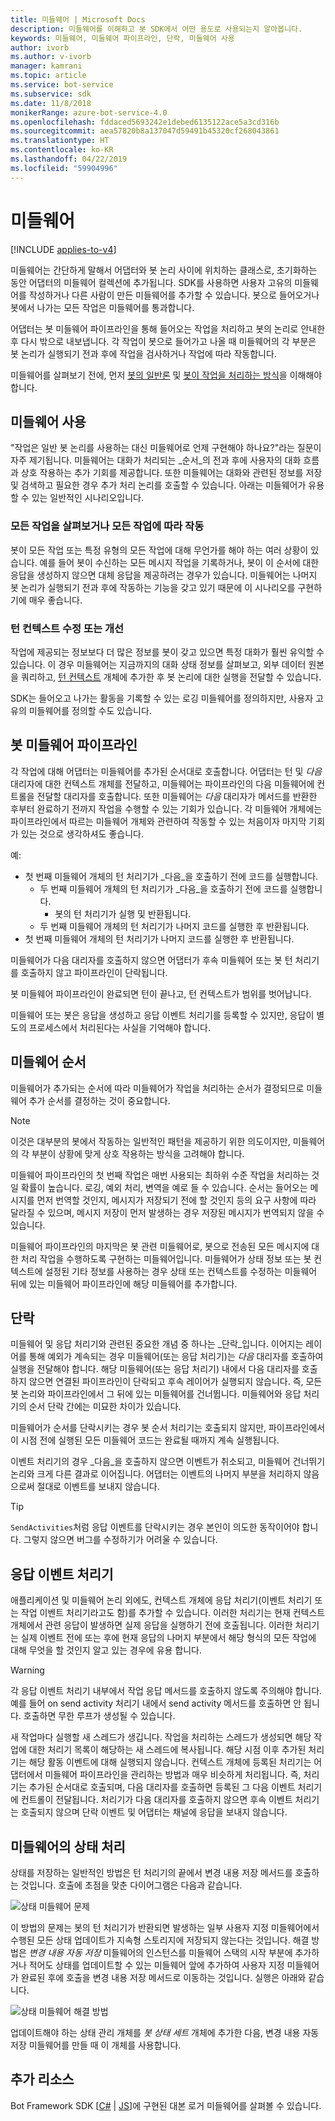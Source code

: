 ```yaml
---
title: 미들웨어 | Microsoft Docs
description: 미들웨어를 이해하고 봇 SDK에서 어떤 용도로 사용되는지 알아봅니다.
keywords: 미들웨어, 미들웨어 파이프라인, 단락, 미들웨어 사용
author: ivorb
ms.author: v-ivorb
manager: kamrani
ms.topic: article
ms.service: bot-service
ms.subservice: sdk
ms.date: 11/8/2018
monikerRange: azure-bot-service-4.0
ms.openlocfilehash: fddaced5693242e1debed6135122ace5a3cd316b
ms.sourcegitcommit: aea57820b8a137047d59491b45320cf268043861
ms.translationtype: HT
ms.contentlocale: ko-KR
ms.lasthandoff: 04/22/2019
ms.locfileid: "59904996"
---
```

# <a name="middleware"></a>미들웨어

[!INCLUDE [applies-to-v4](../includes/applies-to.md)]

미들웨어는 간단하게 말해서 어댑터와 봇 논리 사이에 위치하는 클래스로, 초기화하는 동안 어댑터의 미들웨어 컬렉션에 추가됩니다. SDK를 사용하면 사용자 고유의 미들웨어를 작성하거나 다른 사람이 만든 미들웨어를 추가할 수 있습니다. 봇으로 들어오거나 봇에서 나가는 모든 작업은 미들웨어를 통과합니다.

어댑터는 봇 미들웨어 파이프라인을 통해 들어오는 작업을 처리하고 봇의 논리로 안내한 후 다시 밖으로 내보냅니다. 각 작업이 봇으로 들어가고 나올 때 미들웨어의 각 부분은 봇 논리가 실행되기 전과 후에 작업을 검사하거나 작업에 따라 작동합니다.

미들웨어를 살펴보기 전에, 먼저 [봇의 일반론](~/v4sdk/bot-builder-basics.md) 및 [봇이 작업을 처리하는 방식](~/v4sdk/bot-builder-basics.md#the-activity-processing-stack)을 이해해야 합니다.

## <a name="uses-for-middleware"></a>미들웨어 사용
"작업은 일반 봇 논리를 사용하는 대신 미들웨어로 언제 구현해야 하나요?"라는 질문이 자주 제기됩니다. 미들웨어는 대화가 처리되는 _순서_의 전과 후에 사용자의 대화 흐름과 상호 작용하는 추가 기회를 제공합니다. 또한 미들웨어는 대화와 관련된 정보를 저장 및 검색하고 필요한 경우 추가 처리 논리를 호출할 수 있습니다. 아래는 미들웨어가 유용할 수 있는 일반적인 시나리오입니다.

### <a name="looking-at-or-acting-on-every-activity"></a>모든 작업을 살펴보거나 모든 작업에 따라 작동
봇이 모든 작업 또는 특정 유형의 모든 작업에 대해 무언가를 해야 하는 여러 상황이 있습니다. 예를 들어 봇이 수신하는 모든 메시지 작업을 기록하거나, 봇이 이 순서에 대한 응답을 생성하지 않으면 대체 응답을 제공하려는 경우가 있습니다. 미들웨어는 나머지 봇 논리가 실행되기 전과 후에 작동하는 기능을 갖고 있기 때문에 이 시나리오를 구현하기에 매우 좋습니다.

### <a name="modifying-or-enhancing-the-turn-context"></a>턴 컨텍스트 수정 또는 개선
작업에 제공되는 정보보다 더 많은 정보를 봇이 갖고 있으면 특정 대화가 훨씬 유익할 수 있습니다. 이 경우 미들웨어는 지금까지의 대화 상태 정보를 살펴보고, 외부 데이터 원본을 쿼리하고, [턴 컨텍스트](~/v4sdk/bot-builder-basics.md#defining-a-turn) 개체에 추가한 후 봇 논리에 대한 실행을 전달할 수 있습니다. 

SDK는 들어오고 나가는 활동을 기록할 수 있는 로깅 미들웨어를 정의하지만, 사용자 고유의 미들웨어를 정의할 수도 있습니다.

## <a name="the-bot-middleware-pipeline"></a>봇 미들웨어 파이프라인
각 작업에 대해 어댑터는 미들웨어를 추가된 순서대로 호출합니다. 어댑터는 턴 및 _다음_ 대리자에 대한 컨텍스트 개체를 전달하고, 미들웨어는 파이프라인의 다음 미들웨어에 컨트롤을 전달할 대리자를 호출합니다. 또한 미들웨어는 _다음_ 대리자가 메서드를 반환한 후부터 완료하기 전까지 작업을 수행할 수 있는 기회가 있습니다. 각 미들웨어 개체에는 파이프라인에서 따르는 미들웨어 개체와 관련하여 작동할 수 있는 처음이자 마지막 기회가 있는 것으로 생각하셔도 좋습니다.

예: 

- 첫 번째 미들웨어 개체의 턴 처리기가 _다음_을 호출하기 전에 코드를 실행합니다.
  - 두 번째 미들웨어 개체의 턴 처리기가 _다음_을 호출하기 전에 코드를 실행합니다.
    - 봇의 턴 처리기가 실행 및 반환됩니다.
  - 두 번째 미들웨어 개체의 턴 처리기가 나머지 코드를 실행한 후 반환됩니다.
- 첫 번째 미들웨어 개체의 턴 처리기가 나머지 코드를 실행한 후 반환됩니다.

미들웨어가 다음 대리자를 호출하지 않으면 어댑터가 후속 미들웨어 또는 봇 턴 처리기를 호출하지 않고 파이프라인이 단락됩니다.

봇 미들웨어 파이프라인이 완료되면 턴이 끝나고, 턴 컨텍스트가 범위를 벗어납니다.

미들웨어 또는 봇은 응답을 생성하고 응답 이벤트 처리기를 등록할 수 있지만, 응답이 별도의 프로세스에서 처리된다는 사실을 기억해야 합니다.

## <a name="order-of-middleware"></a>미들웨어 순서
미들웨어가 추가되는 순서에 따라 미들웨어가 작업을 처리하는 순서가 결정되므로 미들웨어 추가 순서를 결정하는 것이 중요합니다.

> [!NOTE]
> 이것은 대부분의 봇에서 작동하는 일반적인 패턴을 제공하기 위한 의도이지만, 미들웨어의 각 부분이 상황에 맞게 상호 작용하는 방식을 고려해야 합니다.

미들웨어 파이프라인의 첫 번째 작업은 매번 사용되는 최하위 수준 작업을 처리하는 것일 확률이 높습니다. 로깅, 예외 처리, 변역을 예로 들 수 있습니다. 순서는 들어오는 메시지를 먼저 번역할 것인지, 메시지가 저장되기 전에 할 것인지 등의 요구 사항에 따라 달라질 수 있으며, 메시지 저장이 먼저 발생하는 경우 저장된 메시지가 번역되지 않을 수 있습니다.

미들웨어 파이프라인의 마지막은 봇 관련 미들웨어로, 봇으로 전송된 모든 메시지에 대한 처리 작업을 수행하도록 구현하는 미들웨어입니다. 미들웨어가 상태 정보 또는 봇 컨텍스트에 설정된 기타 정보를 사용하는 경우 상태 또는 컨텍스트를 수정하는 미들웨어 뒤에 있는 미들웨어 파이프라인에 해당 미들웨어를 추가합니다.

## <a name="short-circuiting"></a>단락
미들웨어 및 응답 처리기와 관련된 중요한 개념 중 하나는 _단락_입니다. 이어지는 레이어를 통해 예외가 계속되는 경우 미들웨어(또는 응답 처리기)는 _다음_ 대리자를 호출하여 실행을 전달해야 합니다.  해당 미들웨어(또는 응답 처리기) 내에서 다음 대리자를 호출하지 않으면 연결된 파이프라인이 단락되고 후속 레이어가 실행되지 않습니다. 즉, 모든 봇 논리와 파이프라인에서 그 뒤에 있는 미들웨어를 건너뜁니다. 미들웨어와 응답 처리기의 순서 단락 간에는 미묘한 차이가 있습니다.

미들웨어가 순서를 단락시키는 경우 봇 순서 처리기는 호출되지 않지만, 파이프라인에서 이 시점 전에 실행된 모든 미들웨어 코드는 완료될 때까지 계속 실행됩니다. 

이벤트 처리기의 경우 _다음_을 호출하지 않으면 이벤트가 취소되고, 미들웨어 건너뛰기 논리와 크게 다른 결과로 이어집니다. 어댑터는 이벤트의 나머지 부분을 처리하지 않음으로써 절대로 이벤트를 보내지 않습니다.

> [!TIP]
> `SendActivities`처럼 응답 이벤트를 단락시키는 경우 본인이 의도한 동작이어야 합니다. 그렇지 않으면 버그를 수정하기가 어려울 수 있습니다.

## <a name="response-event-handlers"></a>응답 이벤트 처리기
애플리케이션 및 미들웨어 논리 외에도, 컨텍스트 개체에 응답 처리기(이벤트 처리기 또는 작업 이벤트 처리기라고도 함)를 추가할 수 있습니다. 이러한 처리기는 현재 컨텍스트 개체에서 관련 응답이 발생하면 실제 응답을 실행하기 전에 호출됩니다. 이러한 처리기는 실제 이벤트 전에 또는 후에 현재 응답의 나머지 부분에서 해당 형식의 모든 작업에 대해 무엇을 할 것인지 알고 있는 경우에 유용 합니다.

> [!WARNING]
> 각 응답 이벤트 처리기 내부에서 작업 응답 메서드를 호출하지 않도록 주의해야 합니다. 예를 들어 on send activity 처리기 내에서 send activity 메서드를 호출하면 안 됩니다. 호출하면 무한 루프가 생성될 수 있습니다.

새 작업마다 실행할 새 스레드가 생깁니다. 작업을 처리하는 스레드가 생성되면 해당 작업에 대한 처리기 목록이 해당하는 새 스레드에 복사됩니다. 해당 시점 이후 추가된 처리기는 해당 활동 이벤트에 대해 실행되지 않습니다.
컨텍스트 개체에 등록된 처리기는 어댑터에서 미들웨어 파이프라인을 관리하는 방법과 매우 비슷하게 처리됩니다. 즉, 처리기는 추가된 순서대로 호출되며, 다음 대리자를 호출하면 등록된 그 다음 이벤트 처리기에 컨트롤이 전달됩니다. 처리기가 다음 대리자를 호출하지 않으면 후속 이벤트 처리기는 호출되지 않으며 단락 이벤트 및 어댑터는 채널에 응답을 보내지 않습니다.

## <a name="handling-state-in-middleware"></a>미들웨어의 상태 처리

상태를 저장하는 일반적인 방법은 턴 처리기의 끝에서 변경 내용 저장 메서드를 호출하는 것입니다. 호출에 초점을 맞춘 다이어그램은 다음과 같습니다.

![상태 미들웨어 문제](media/bot-builder-dialog-state-problem.png)

이 방법의 문제는 봇의 턴 처리기가 반환되면 발생하는 일부 사용자 지정 미들웨어에서 수행된 모든 상태 업데이트가 지속형 스토리지에 저장되지 않는다는 것입니다. 해결 방법은 _변경 내용 자동 저장_ 미들웨어의 인스턴스를 미들웨어 스택의 시작 부분에 추가하거나 적어도 상태를 업데이트할 수 있는 미들웨어 앞에 추가하여 사용자 지정 미들웨어가 완료된 후에 호출을 변경 내용 저장 메서드로 이동하는 것입니다. 실행은 아래와 같습니다.

![상태 미들웨어 해결 방법](media/bot-builder-dialog-state-solution.png)

업데이트해야 하는 상태 관리 개체를 _봇 상태 세트_ 개체에 추가한 다음, 변경 내용 자동 저장 미들웨어를 만들 때 이 개체를 사용합니다.


## <a name="additional-resources"></a>추가 리소스
Bot Framework SDK [[C#](https://github.com/Microsoft/botbuilder-dotnet/blob/master/libraries/Microsoft.Bot.Builder/TranscriptLoggerMiddleware.cs) | [JS](https://github.com/Microsoft/botbuilder-js/blob/master/libraries/botbuilder-core/src/transcriptLogger.ts)]에 구현된 대본 로거 미들웨어를 살펴볼 수 있습니다.
